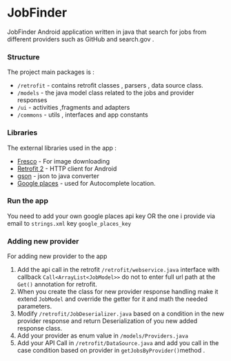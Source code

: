 # JobFinder

JobFinder Android application written in java that search for jobs from different providers such as GitHub and search.gov .

### Structure
The project main packages is : 
* `/retrofit` - contains retrofit classes , parsers , data source class.
* `/models` - the java model class related to the jobs and provider responses
* `/ui` - activities ,fragments and adapters
* `/commons` - utils , interfaces and app constants

 

### Libraries
The external libraries used in the app : 
* [Fresco](https://frescolib.org/) - For image downloading
* [Retrofit 2](https://square.github.io/retrofit/) - HTTP client for Android 
* [gson](https://github.com/google/gson) - json to java converter  
* [Google places](https://developers.google.com/places/web-service/intro) - used for Autocomplete location.

### Run the app
You need to add your own google places api key OR the one i provide via email
to `strings.xml` key `google_places_key`

### Adding new provider
For adding new provider to the app 
1. Add the api call in the retrofit `/retrofit/webservice.java` interface with callback `Call<ArrayList<JobModel>>` do not to enter full url path at the `Get()` annotation for retrofit.
2. When you create the class for new provider response handling make it extend `JobModel` and override the getter for it and math the needed parameters.
2. Modify `/retrofit/JobDeserializer.java` based on a condition in the new provider response and return Deserialization of you new added response class.
3. Add your provider as enum value in `/models/Providers.java`
4. Add your API Call in `/retrofit/DataSource.java` and add you call in the case condition based on provider in `getJobsByProvider()`method .


